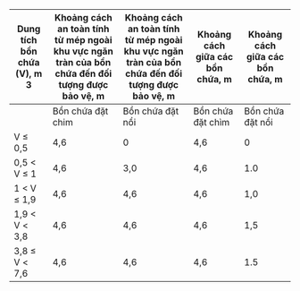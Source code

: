 | Dung tích bồn chứa (V), m 3   | Khoảng cách an toàn tính từ mép ngoài khu vực ngăn tràn của bồn chứa đến đối tượng được bảo vệ, m   | Khoảng cách an toàn tính từ mép ngoài khu vực ngăn tràn của bồn chứa đến đối tượng được bảo vệ, m   | Khoảng cách giữa các bồn chứa, m   | Khoảng cách giữa các bồn chứa, m   |
|-------------------------------|-----------------------------------------------------------------------------------------------------|-----------------------------------------------------------------------------------------------------|------------------------------------|------------------------------------|
|                               | Bồn chứa đặt chim                                                                                   | Bồn chứa đặt nổi                                                                                    | Bồn chứa đặt chìm                  | Bồn chứa đặt nổi                   |
| V ≤ 0,5                       | 4,6                                                                                                 | 0                                                                                                   | 4,6                                | 0                                  |
| 0,5 < V ≤ 1                   | 4,6                                                                                                 | 3,0                                                                                                 | 4,6                                | 1.0                                |
| 1 < V ≤ 1,9                   | 4,6                                                                                                 | 4,6                                                                                                 | 4,6                                | 1,0                                |
| 1,9 < V < 3,8                 | 4,6                                                                                                 | 4,6                                                                                                 | 4,6                                | 1,5                                |
| 3,8 ≤ V < 7,6                 | 4,6                                                                                                 | 4,6                                                                                                 | 4,6                                | 1.5                                |